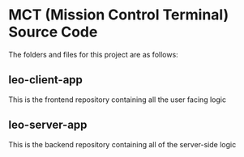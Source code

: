 # MCT (Mission Control Terminal) Source Code

The folders and files for this project are as follows:

## leo-client-app

This is the frontend repository containing all the user facing logic

## leo-server-app

This is the backend repository containing all of the server-side logic
